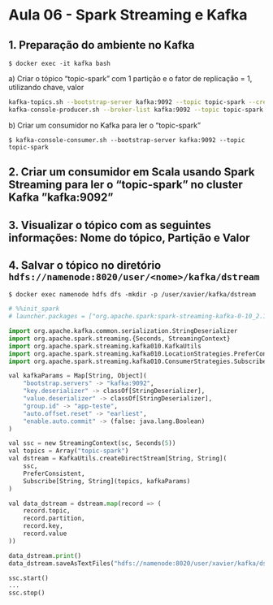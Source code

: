 # Aula 06 - Spark Streaming e Kafka

## 1. Preparação do ambiente no Kafka

`$ docker exec -it kafka bash`

a) Criar o tópico “topic-spark” com 1 partição e o fator de replicação = 1, utilizando chave, valor

```bash
kafka-topics.sh --bootstrap-server kafka:9092 --topic topic-spark --create --partitions 1 --replication-factor 1
kafka-console-producer.sh --broker-list kafka:9092 --topic topic-spark --property parse.key=true --property key.separator=,
```

b) Criar um consumidor no Kafka para ler o “topic-spark”

`$ kafka-console-consumer.sh --bootstrap-server kafka:9092 --topic topic-spark`

## 2. Criar um consumidor em Scala usando Spark Streaming para ler o “topic-spark” no cluster Kafka ”kafka:9092”

## 3. Visualizar o tópico com as seguintes informações: Nome do tópico, Partição e  Valor

## 4. Salvar o tópico no diretório `hdfs://namenode:8020/user/<nome>/kafka/dstream`

`$ docker exec namenode hdfs dfs -mkdir -p /user/xavier/kafka/dstream`

```python
# %%init_spark
# launcher.packages = ["org.apache.spark:spark-streaming-kafka-0-10_2.11:2.4.1"]

import org.apache.kafka.common.serialization.StringDeserializer
import org.apache.spark.streaming.{Seconds, StreamingContext}
import org.apache.spark.streaming.kafka010.KafkaUtils
import org.apache.spark.streaming.kafka010.LocationStrategies.PreferConsistent
import org.apache.spark.streaming.kafka010.ConsumerStrategies.Subscribe

val kafkaParams = Map[String, Object](
    "bootstrap.servers" -> "kafka:9092",
    "key.deserializer" -> classOf[StringDeserializer],
    "value.deserializer" -> classOf[StringDeserializer],
    "group.id" -> "app-teste",
    "auto.offset.reset" -> "earliest",
    "enable.auto.commit" -> (false: java.lang.Boolean)
)

val ssc = new StreamingContext(sc, Seconds(5))
val topics = Array("topic-spark")
val dstream = KafkaUtils.createDirectStream[String, String](
    ssc,
    PreferConsistent,
    Subscribe[String, String](topics, kafkaParams)
)

val data_dstream = dstream.map(record => (
    record.topic,
    record.partition,
    record.key,
    record.value
))

data_dstream.print()
data_dstream.saveAsTextFiles("hdfs://namenode:8020/user/xavier/kafka/dstream")

ssc.start()
...
ssc.stop()
```
